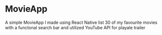 # MovieApp
A simple MovieApp I made using React Native list 30 of my favourite movies with a functonal search bar and utilized YouTube API for playale trailer
